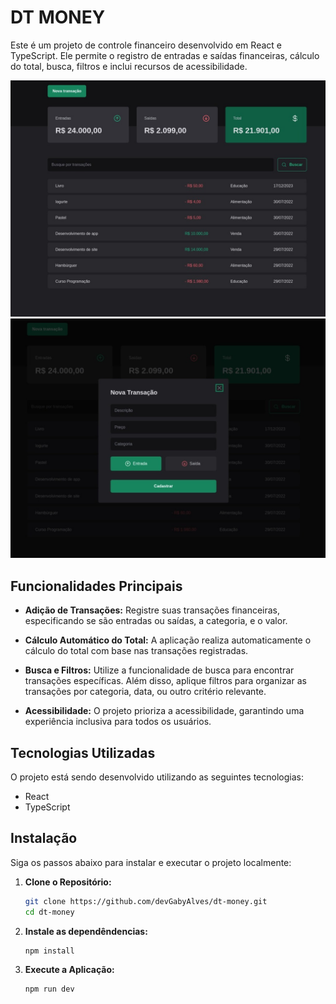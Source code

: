 # DT MONEY

Este é um projeto de controle financeiro desenvolvido em React e TypeScript. Ele permite o registro de entradas e saídas financeiras, cálculo do total, busca, filtros e inclui recursos de acessibilidade.

![Screenshot 1](src/assets/dt-money.jpeg)
![Screenshot 2](src/assets/dt-money2.jpeg)

## Funcionalidades Principais

- **Adição de Transações:** Registre suas transações financeiras, especificando se são entradas ou saídas, a categoria, e o valor.

- **Cálculo Automático do Total:** A aplicação realiza automaticamente o cálculo do total com base nas transações registradas.

- **Busca e Filtros:** Utilize a funcionalidade de busca para encontrar transações específicas. Além disso, aplique filtros para organizar as transações por categoria, data, ou outro critério relevante.

- **Acessibilidade:** O projeto prioriza a acessibilidade, garantindo uma experiência inclusiva para todos os usuários.

## Tecnologias Utilizadas

O projeto está sendo desenvolvido utilizando as seguintes tecnologias:

- React
- TypeScript


## Instalação

Siga os passos abaixo para instalar e executar o projeto localmente:

1. **Clone o Repositório:**
   ```bash
   git clone https://github.com/devGabyAlves/dt-money.git
   cd dt-money

2. **Instale as dependêndencias:**
    ```bash
    npm install

3. **Execute a Aplicação:**
    ```bash
    npm run dev
